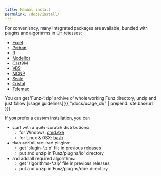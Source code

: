 ```yaml
---
title: Manual install
permalink: /docs/install/
---
```


For conveniency, many integrated packages are available, bundled with plugins and algorithms in GH releases:

* [Excel](https://github.com/Funz/plugin-Excel/releases/latest)
* [Python](https://github.com/Funz/plugin-Python/releases/latest)
* [R](https://github.com/Funz/plugin-R/releases/latest)
* [Modelica](https://github.com/Funz/plugin-Modelica/releases/latest)
* [Cast3M](https://github.com/Funz/plugin-Cast3m/releases/latest)
* [VBS](https://github.com/Funz/plugin-VBS/releases/latest)
* [MCNP](https://github.com/Funz/plugin-MCNP/releases/latest)
* [Scale](https://github.com/Funz/plugin-Scale/releases/latest)
* [Cristal](https://github.com/Funz/plugin-Cristal/releases/latest)
* [Telemac](https://github.com/Funz/plugin-Telemac/releases/latest)

You can get 'Funz-*.zip' archive of whole working Funz directory, unzip and just follow [usage guidelines]({{ "/docs/usage_cli/" | prepend: site.baseurl }}).

If you prefer a custom installation, you can 

* start with a quite-scratch distributions:
  * for Windows: [cmd.exe](https://github.com/Funz/plugin-Cmd.exe/releases/latest)
  * for Linux & OSX: [bash](https://github.com/Funz/plugin-Bash/releases/latest)
* then add all required plugins:
  * get 'plugin-*.zip' file in previous releases
  * put and unzip in'Funz/plugins/io' directory
* and add all required algorithms:
  * get 'algorithms-*.zip' file in previous releases
  * put and unzip in'Funz/plugins/doe' directory
